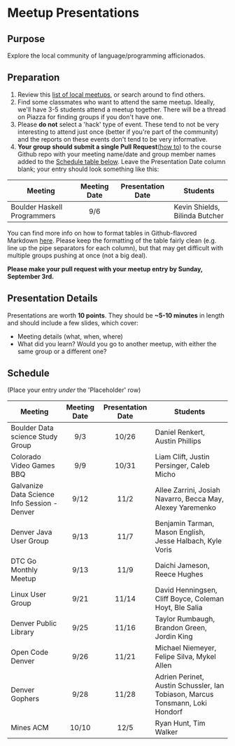 Meetup Presentations
====================

Purpose
-------

Explore the local community of language/programming afficionados.

Preparation
-----------

1.  Review this [list of local
    meetups](https://www.meetup.com/topics/computer-programming/us/co/denver/),
    or search around to find others.
2.  Find some classmates who want to attend the same meetup. Ideally, we'll have
    3-5 students attend a meetup together. There will be a thread on Piazza for
    finding groups if you don't have one.
3.  Please **do not** select a 'hack' type of event. These tend to not be very
    interesting to attend just once (better if you're part of the community) and
    the reports on these events don't tend to be very informative.
4.  **Your group should submit a single Pull Request**([how
    to](https://help.github.com/articles/creating-a-pull-request-from-a-fork/))
    to the course Github repo with your meeting name/date and group member names
    added to the [Schedule table below](#schedule). Leave the Presentation Date
    column blank; your entry should look something like this:

Meeting                     | Meeting Date | Presentation Date | Students
-------                     | :----------: | :---------------: | --------
Boulder Haskell Programmers | 9/6          |                   | Kevin Shields, Bilinda Butcher

You can find more info on how to format tables in Github-flavored Markdown
[here](https://help.github.com/articles/organizing-information-with-tables/).
Please keep the formatting of the table fairly clean (e.g. line up the pipe
separators for each column), but that may get difficult with multiple groups
pushing at once (not a big deal).

**Please make your pull request with your meetup entry by Sunday, September
3rd.**

Presentation Details
--------------------

Presentations are worth **10 points**. They should be **\~5-10 minutes** in
length and should include a few slides, which cover:

-   Meeting details (what, when, where)
-   What did you learn? Would you go to another meetup, with either the same
    group or a different one?

Schedule
--------

(Place your entry *under* the 'Placeholder' row)


Meeting                                      | Meeting Date | Presentation Date | Students
-------                                      | :----------: | :---------------: | --------
Boulder Data science Study Group             | 9/3          | 10/26             | Daniel Renkert, Austin Phillips
Colorado Video Games BBQ                     | 9/9          | 10/31             | Liam Clift, Justin Persinger, Caleb Micho
Galvanize Data Science Info Session - Denver | 9/12         | 11/2              | Allee Zarrini, Josiah Navarro, Becca May, Alexey Yaremenko
Denver Java User Group                       | 9/13         | 11/7              | Benjamin Tarman, Mason English, Jesse Halbach, Kyle Voris
DTC Go Monthly Meetup                        | 9/13         | 11/9              | Daichi Jameson, Reece Hughes
Linux User Group                             | 9/21         | 11/14             | David Henningsen, Cliff Boyce, Coleman Hoyt, Ble Salia
Denver Public Library                        | 9/25         | 11/16             | Taylor Rumbaugh, Brandon Green, Jordin King
Open Code Denver                             | 9/26         | 11/21             | Michael Niemeyer, Felipe Silva, Mykel Allen
Denver Gophers                               | 9/28         | 11/28             | Adrien Perinet, Austin Schussler, Ian Tobiason, Marcus Tonsmann, Loki Hondorf
Mines ACM                                    | 10/10        | 12/5              | Ryan Hunt, Tim Walker
